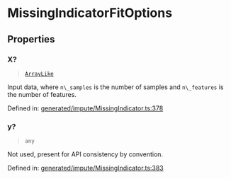 # MissingIndicatorFitOptions

## Properties

### X?

> [`ArrayLike`](../types/ArrayLike.md)

Input data, where `n\_samples` is the number of samples and `n\_features` is the number of features.

Defined in:  [generated/impute/MissingIndicator.ts:378](https://github.com/transitive-bullshit/scikit-learn-ts/blob/92ab806/packages/sklearn/src/generated/impute/MissingIndicator.ts#L378)

### y?

> `any`

Not used, present for API consistency by convention.

Defined in:  [generated/impute/MissingIndicator.ts:383](https://github.com/transitive-bullshit/scikit-learn-ts/blob/92ab806/packages/sklearn/src/generated/impute/MissingIndicator.ts#L383)
